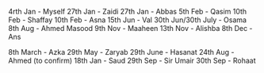 4rth Jan - Myself
27th Jan - Zaidi
27th Jan - Abbas
5th Feb - Qasim
10th Feb - Shaffay
10th Feb - Asna
15th Jun - Val
30th Jun/30th July - Osama
8th Aug - Ahmed Masood
9th Nov - Maaheen
13th Nov - Alishba
8th Dec - Ans

8th March - Azka
29th May - Zaryab
29th June - Hasanat
24th Aug - Ahmed (to confirm)
18th Jan - Saud
29th Sep - Sir Umair
30th Sep - Rohaat


